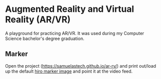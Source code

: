 # Augmented Reality and Virtual Reality (AR/VR)

A playground for practicing AR/VR. It was used during my Computer Science bachelor's degree graduation.

## Marker

Open the project (https://samuelastech.github.io/ar-rv/) and print out/load up the default [hiro marker image](https://github.com/jeromeetienne/AR.js/blob/master/data/images/hiro.png) and point it at the video feed. 
